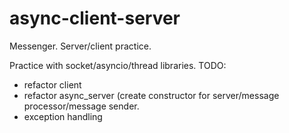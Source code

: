 # async-client-server
Messenger. Server/client practice.

Practice with socket/asyncio/thread libraries. 
TODO:
  - refactor client
  - refactor async_server (create constructor for server/message processor/message sender.
  - exception handling
